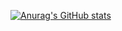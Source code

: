 

<!---
kevinpryan/kevinpryan is a ✨ special ✨ repository because its `README.md` (this file) appears on your GitHub profile.
You can click the Preview link to take a look at your changes.
--->
[![Anurag's GitHub stats](https://github-readme-stats.vercel.app/api?username=kevinpryan)](https://github.com/anuraghazra/github-readme-stats)
